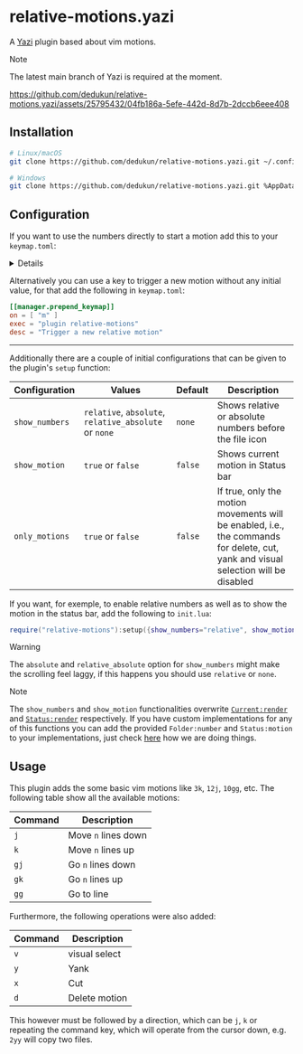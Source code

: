 # relative-motions.yazi

A [Yazi](https://github.com/sxyazi/yazi) plugin based about vim motions.

> [!NOTE]
> The latest main branch of Yazi is required at the moment.

https://github.com/dedukun/relative-motions.yazi/assets/25795432/04fb186a-5efe-442d-8d7b-2dccb6eee408

## Installation

```sh
# Linux/macOS
git clone https://github.com/dedukun/relative-motions.yazi.git ~/.config/yazi/plugins/relative-motions.yazi

# Windows
git clone https://github.com/dedukun/relative-motions.yazi.git %AppData%\yazi\config\plugins\relative-motions.yazi
```

## Configuration

If you want to use the numbers directly to start a motion add this to your `keymap.toml`:

<details>

```toml
[[manager.prepend_keymap]]
on = [ "1" ]
exec = "plugin relative-motions --args=1"
desc = "Move in relative steps"

[[manager.prepend_keymap]]
on = [ "2" ]
exec = "plugin relative-motions --args=2"
desc = "Move in relative steps"

[[manager.prepend_keymap]]
on = [ "3" ]
exec = "plugin relative-motions --args=3"
desc = "Move in relative steps"

[[manager.prepend_keymap]]
on = [ "4" ]
exec = "plugin relative-motions --args=4"
desc = "Move in relative steps"

[[manager.prepend_keymap]]
on = [ "5" ]
exec = "plugin relative-motions --args=5"
desc = "Move in relative steps"

[[manager.prepend_keymap]]
on = [ "6" ]
exec = "plugin relative-motions --args=6"
desc = "Move in relative steps"

[[manager.prepend_keymap]]
on = [ "7" ]
exec = "plugin relative-motions --args=7"
desc = "Move in relative steps"

[[manager.prepend_keymap]]
on = [ "8" ]
exec = "plugin relative-motions --args=8"
desc = "Move in relative steps"

[[manager.prepend_keymap]]
on = [ "9" ]
exec = "plugin relative-motions --args=9"
desc = "Move in relative steps"
```

</details>

Alternatively you can use a key to trigger a new motion without any initial value, for that add the following in `keymap.toml`:

```toml
[[manager.prepend_keymap]]
on = [ "m" ]
exec = "plugin relative-motions"
desc = "Trigger a new relative motion"
```

---

Additionally there are a couple of initial configurations that can be given to the plugin's `setup` function:

| Configuration  | Values                                                | Default | Description                                                                                                                        |
| -------------- | ----------------------------------------------------- | ------- | ---------------------------------------------------------------------------------------------------------------------------------- |
| `show_numbers` | `relative`, `absolute`, `relative_absolute` or `none` | `none`  | Shows relative or absolute numbers before the file icon                                                                            |
| `show_motion`  | `true` or `false`                                     | `false` | Shows current motion in Status bar                                                                                                 |
| `only_motions` | `true` or `false`                                     | `false` | If true, only the motion movements will be enabled, i.e., the commands for delete, cut, yank and visual selection will be disabled |

If you want, for exemple, to enable relative numbers as well as to show the motion in the status bar,
add the following to `init.lua`:

```lua
require("relative-motions"):setup({show_numbers="relative", show_motion = true})
```

> [!WARNING]
> The `absolute` and `relative_absolute` option for `show_numbers` might make the scrolling feel
> laggy, if this happens you should use `relative` or `none`.

> [!NOTE]
> The `show_numbers` and `show_motion` functionalities overwrite [`Current:render`](https://github.com/sxyazi/yazi/blob/e51e8ad789914b2ab4a9485da7aa7fbc7b3bb450/yazi-plugin/preset/components/current.lua#L5)
> and [`Status:render`](https://github.com/sxyazi/yazi/blob/e51e8ad789914b2ab4a9485da7aa7fbc7b3bb450/yazi-plugin/preset/components/status.lua#L111) respectively.
> If you have custom implementations for any of this functions
> you can add the provided `Folder:number` and `Status:motion` to your implementations, just check [here](https://github.com/dedukun/relative-motions.yazi/blob/main/init.lua#L31) how we are doing things.

## Usage

This plugin adds the some basic vim motions like `3k`, `12j`, `10gg`, etc.
The following table show all the available motions:

| Command | Description         |
| ------- | ------------------- |
| `j`     | Move `n` lines down |
| `k`     | Move `n` lines up   |
| `gj`    | Go `n` lines down   |
| `gk`    | Go `n` lines up     |
| `gg`    | Go to line          |

Furthermore, the following operations were also added:

| Command | Description   |
| ------- | ------------- |
| `v`     | visual select |
| `y`     | Yank          |
| `x`     | Cut           |
| `d`     | Delete motion |

This however must be followed by a direction, which can be `j`, `k` or repeating the command key,
which will operate from the cursor down, e.g. `2yy` will copy two files.
